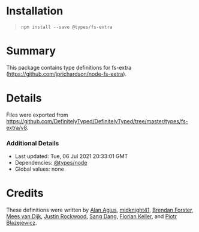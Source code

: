 # Installation
> `npm install --save @types/fs-extra`

# Summary
This package contains type definitions for fs-extra (https://github.com/jprichardson/node-fs-extra).

# Details
Files were exported from https://github.com/DefinitelyTyped/DefinitelyTyped/tree/master/types/fs-extra/v8.

### Additional Details
 * Last updated: Tue, 06 Jul 2021 20:33:01 GMT
 * Dependencies: [@types/node](https://npmjs.com/package/@types/node)
 * Global values: none

# Credits
These definitions were written by [Alan Agius](https://github.com/alan-agius4), [midknight41](https://github.com/midknight41), [Brendan Forster](https://github.com/shiftkey), [Mees van Dijk](https://github.com/mees-), [Justin Rockwood](https://github.com/jrockwood), [Sang Dang](https://github.com/sangdth), [Florian Keller](https://github.com/ffflorian), and [Piotr Błażejewicz](https://github.com/peterblazejewicz).

